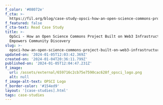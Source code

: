 ```yaml
---
f_color: '#08072e'
f_cta: >-
  https://fil.org/blog/case-study-opsci-how-an-open-science-commons-project-built-on-web3-infrastructure-empowers-community-discovery/
f_featured: false
f_cta-text: Read Case Study
title: >-
  OpSci - How an Open Science Commons Project Built on Web3 Infrastructure
  Empowers Community Discovery
slug: >-
  opsci-how-an-open-science-commons-project-built-on-web3-infrastructure-empowers-community-discovery
updated-on: '2024-01-05T12:03:42.369Z'
created-on: '2024-01-04T20:36:11.799Z'
published-on: '2024-01-05T12:04:47.231Z'
f_image:
  url: /assets/external/659716c2cb75e7590cac628f_opsci_logo.png
  alt: null
f_image-alt-text: OPSCI Logo
f_border-color: '#154ed9'
layout: '[case-studies].html'
tags: case-studies
---
```



